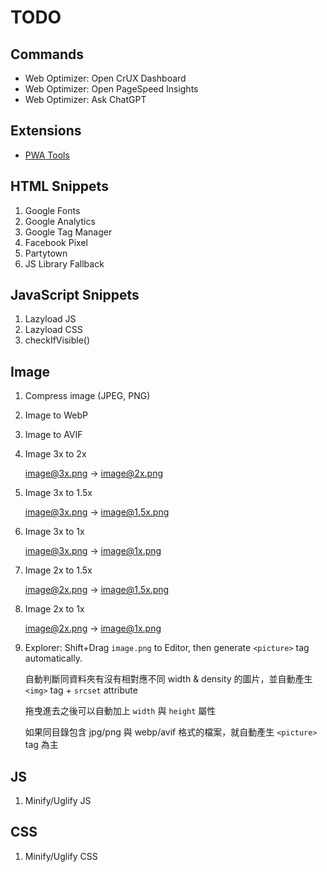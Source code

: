 # TODO

## Commands

- Web Optimizer: Open CrUX Dashboard
- Web Optimizer: Open PageSpeed Insights
- Web Optimizer: Ask ChatGPT

## Extensions

- [PWA Tools](https://marketplace.visualstudio.com/items?itemName=johnpapa.pwa-tools)

## HTML Snippets

1. Google Fonts
2. Google Analytics
3. Google Tag Manager
4. Facebook Pixel
5. Partytown
6. JS Library Fallback

## JavaScript Snippets

1. Lazyload JS
2. Lazyload CSS
3. checkIfVisible()

## Image

1. Compress image (JPEG, PNG)
2. Image to WebP
3. Image to AVIF
4. Image 3x to 2x

    image@3x.png -> image@2x.png

5. Image 3x to 1.5x

    image@3x.png -> image@1.5x.png

6. Image 3x to 1x

    image@3x.png -> image@1x.png

7. Image 2x to 1.5x

    image@2x.png -> image@1.5x.png

8. Image 2x to 1x

    image@2x.png -> image@1x.png

9. Explorer: Shift+Drag `image.png` to Editor, then generate `<picture>` tag automatically.

    自動判斷同資料夾有沒有相對應不同 width & density 的圖片，並自動產生 `<img>` tag + `srcset` attribute

    拖曳進去之後可以自動加上 `width` 與 `height` 屬性

    如果同目錄包含 jpg/png 與 webp/avif 格式的檔案，就自動產生 `<picture>` tag 為主

## JS

1. Minify/Uglify JS

## CSS

1. Minify/Uglify CSS

